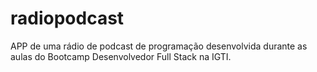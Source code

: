 # radiopodcast
APP de uma rádio de podcast de programação desenvolvida durante as aulas do Bootcamp Desenvolvedor Full Stack na IGTI.  
